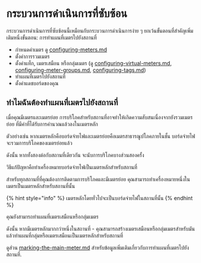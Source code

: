# กระบวนการดำเนินการที่ซับซ้อน

กระบวนการดำเนินการที่ซับซ้อนนี้เหมือนกับกระบวนการดำเนินการง่าย ๆ ยกเว้นขั้นตอนที่สำคัญเพิ่มเติมหนึ่งขั้นตอน: การทำแผนที่เมตรไปยังสถานที่

* กำหนดค่าเมตร ดู [configuring-meters.md](../getting-started/configuring-the-application/configuring-meters.md "mention")
* ตั้งค่าการรวมเมตร
* ตั้งค่าแท็ก, เมตรเสมือน หรือกลุ่มเมตร (ดู [configuring-virtual-meters.md](../getting-started/configuring-the-application/configuring-virtual-meters.md "mention"), [configuring-meter-groups.md](../getting-started/configuring-the-application/configuring-meter-groups.md "mention"), [configuring-tags.md](../getting-started/configuring-the-application/configuring-tags.md "mention"))
* ทำแผนที่เมตรไปยังสถานที่
* ตั้งค่าแดชบอร์ดของคุณ



## ทำไมฉันต้องทำแผนที่เมตรไปยังสถานที่

เมื่อคุณมีเมตรและเมตรย่อย การบริโภคสำหรับสถานที่อาจทำให้เกิดความสับสนเนื่องจากยังรวมเมตรย่อย ที่มีค่าที่ได้รับการคำนวณแล้วลงในเมตรหลัก

ตัวอย่างเช่น หากเมตรหลักคือบอร์ดจ่ายไฟและเมตรย่อยคือเมตรสาธารณูปโภคภายในชั้น บอร์ดจ่ายไฟจะรวมการบริโภคของเมตรย่อยแล้ว

ดังนั้น หากทั้งสองต่อกับสถานที่เดียวกัน จะนับการบริโภคบางส่วนสองครั้ง



วิธีแก้ปัญหาคือทำเครื่องหมายบอร์ดจ่ายไฟเป็นเมตรหลักสำหรับสถานที่

สำหรับทุกสถานที่ที่คุณต้องการติดตามการบริโภคและมีเมตรย่อย คุณสามารถทำเครื่องหมายหนึ่งในเมตรเป็นเมตรหลักสำหรับสถานที่นั้น

{% hint style="info" %}
เมตรหลักโดยทั่วไปจะเป็นบอร์ดจ่ายไฟในสถานที่นั้น
{% endhint %}

คุณยังสามารถทำแผนที่เมตรเสมือนหรือกลุ่มเมตร

ดังนั้น หากมีเมตรหลักมากกว่าหนึ่งในสถานที่ - คุณสามารถสร้างเมตรเสมือนหรือกลุ่มเมตรสำหรับมันแล้วทำแผนที่กลุ่มหรือเมตรเสมือนเป็นเมตรหลักสำหรับสถานที่



ดูส่วน [marking-the-main-meter.md](../getting-started/configuring-the-application/marking-the-main-meter.md "mention") สำหรับข้อมูลเพิ่มเติมเกี่ยวกับการทำแผนที่เมตรไปยังสถานที่.